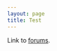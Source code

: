 ```yaml
---
layout: page
title: Test
---
```


Link to [forums](https://class.coursera.org/playspace-epfl/forum/index).
